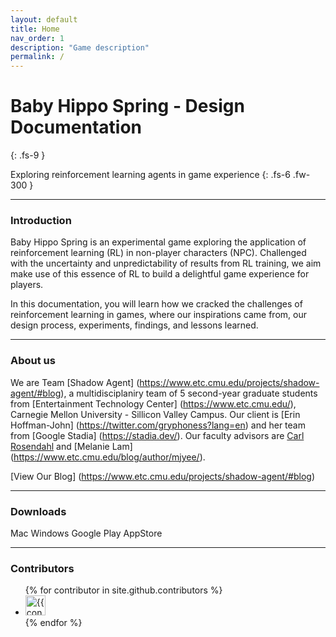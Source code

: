```yaml
---
layout: default
title: Home
nav_order: 1
description: "Game description"
permalink: /
---
```



# Baby Hippo Spring - Design Documentation
{: .fs-9 }

Exploring reinforcement learning agents in game experience
{: .fs-6 .fw-300 }

---

### Introduction

Baby Hippo Spring is an experimental game exploring the application of reinforcement learning (RL) in non-player characters (NPC). Challenged with the uncertainty and unpredictability of results from RL training, we aim make use of this essence of RL to build a delightful game experience for players.

In this documentation, you will learn how we cracked the challenges of reinforcement learning in games, where our inspirations came from, our design process, experiments, findings, and lessons learned.

---

### About us
We are Team [Shadow Agent] (https://www.etc.cmu.edu/projects/shadow-agent/#blog), a multidisciplaniry team of 5 second-year graduate students from [Entertainment Technology Center] (https://www.etc.cmu.edu/), Carnegie Mellon University - Sillicon Valley Campus. Our client is [Erin Hoffman-John] (https://twitter.com/gryphoness?lang=en) and her team from [Google Stadia] (https://stadia.dev/). Our faculty advisors are [Carl Rosendahl](https://www.etc.cmu.edu/blog/author/carlrosendahl/) and [Melanie Lam] (https://www.etc.cmu.edu/blog/author/mjyee/). 

[View Our Blog] (https://www.etc.cmu.edu/projects/shadow-agent/#blog)

---

### Downloads
Mac
Windows
Google Play
AppStore

---

### Contributors

<ul class="list-style-none">
{% for contributor in site.github.contributors %}
  <li class="d-inline-block mr-1">
     <a href="{{ contributor.html_url }}"><img src="{{ contributor.avatar_url }}" width="32" height="32" alt="{{ contributor.login }}"/></a>
  </li>
{% endfor %}
</ul>
